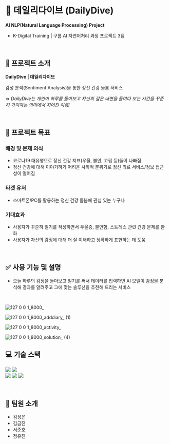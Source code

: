 # 🌊 데일리다이브 (DailyDive)
**AI NLP(Natural Language Processing) Project**<br>
- K-Digital Training | 구름 AI 자연어처리 과정 프로젝트 3팀 <br>

<br>

## 🔸 프로젝트 소개

**DailyDive | 데일리다이브**

감성 분석(Sentiment Analysis)을 통한 정신 건강 돌봄 서비스

 ⇒ *DailyDive는 개인이 하루를 돌아보고 자신의 깊은 내면을 들여다 보는 시간을 꾸준히 가지자는 의미에서 지어진 이름!*

 <br>


## 🚀 프로젝트 목표

### 배경 및 문제 의식
- 코로나19 대유행으로 정신 건강 지표(우울, 불안, 고립 등)들이 나빠짐
- 정신 건강에 대해 이야기하기 어려운 사회적 분위기로 정신 의료 서비스/정보 접근성이 떨어짐
  
### 타겟 유저
- 스마트폰/PC를 활용하는 정신 건강 돌봄에 관심 있는 누구나

### 기대효과
- 사용자가 꾸준히 일기를 작성하면서 우울증, 불안함, 스트레스 관련 건강 문제를 완화
- 사용자가 자신의 감정에 대해 더 잘 이해하고 정확하게 표현하는 데 도움

<br>

## ✅ 사용 기능 및 설명

- 오늘 하루의 감정을 돌아보고 일기를 써서 데이터를 입력하면 AI 모델이 감정을 분석해 결과를 알려주고 그에 맞는 솔루션을 추천해 드리는 서비스

<br>

![127 0 0 1_8000_](https://github.com/seongeunkimmy/dailydive/assets/63241360/b4ef0a2d-87ab-405a-bae5-f099bce0d287)

![127 0 0 1_8000_adddiary_ (1)](https://github.com/seongeunkimmy/dailydive/assets/63241360/8db8ba75-7a09-4895-95ae-e8b32fd43584)

![127 0 0 1_8000_activity_](https://github.com/seongeunkimmy/dailydive/assets/63241360/51d81a24-18c9-4d29-8d5a-5531fb529545)

![127 0 0 1_8000_solution_ (4)](https://github.com/seongeunkimmy/dailydive/assets/63241360/152f03af-b822-437b-bca7-f7eaabe50d32)


## 💻 기술 스택

<img src="https://img.shields.io/badge/python-3776AB?style=for-the-badge&logo=python&logoColor=white"> <img src="https://img.shields.io/badge/django-092E20?style=for-the-badge&logo=django&logoColor=white"> <br>
<img src="https://img.shields.io/badge/html5-E34F26?style=for-the-badge&logo=html5&logoColor=white"> <img src="https://img.shields.io/badge/css-1572B6?style=for-the-badge&logo=css3&logoColor=white"> <img src="https://img.shields.io/badge/bootstrap-7952B3?style=for-the-badge&logo=bootstrap&logoColor=white">

<br>

## 🔹 팀원 소개
- 김성은<br>
- 김금진<br>
- 서준호<br>
- 정유진

<br>

